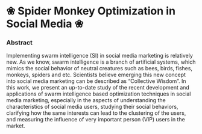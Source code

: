 # ❀ Spider Monkey Optimization in Social Media ❀

### Abstract
   Implementing swarm intelligence (SI) in social media marketing is relatively new. As we know, swarm intelligence is a branch of artificial systems, which mimics the social behavior of neutral creatures such as bees, birds, fishes, monkeys, spiders and etc. Scientists believe emerging this new concept into social media marketing can be described as “Collective Wisdom”. In this work, we present an up-to-date study of the recent development and applications of swarm intelligence based optimization techniques in social media marketing, especially in the aspects of understanding the characteristics of social media users, studying their social behaviors, clarifying how the same interests can lead to the clustering of the users, and measuring the influence of very important person (VIP) users in the market.
